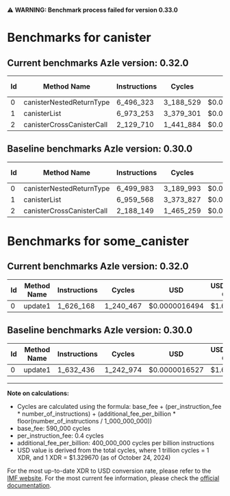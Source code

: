 ⚠️ **WARNING: Benchmark process failed for version 0.33.0**

# Benchmarks for canister

## Current benchmarks Azle version: 0.32.0

| Id  | Method Name               | Instructions | Cycles    | USD           | USD/Million Calls | Change                             |
| --- | ------------------------- | ------------ | --------- | ------------- | ----------------- | ---------------------------------- |
| 0   | canisterNestedReturnType  | 6_496_323    | 3_188_529 | $0.0000042397 | $4.23             | <font color="green">-3_660</font>  |
| 1   | canisterList              | 6_973_253    | 3_379_301 | $0.0000044934 | $4.49             | <font color="red">+13_685</font>   |
| 2   | canisterCrossCanisterCall | 2_129_710    | 1_441_884 | $0.0000019172 | $1.91             | <font color="green">-58_439</font> |

## Baseline benchmarks Azle version: 0.30.0

| Id  | Method Name               | Instructions | Cycles    | USD           | USD/Million Calls |
| --- | ------------------------- | ------------ | --------- | ------------- | ----------------- |
| 0   | canisterNestedReturnType  | 6_499_983    | 3_189_993 | $0.0000042416 | $4.24             |
| 1   | canisterList              | 6_959_568    | 3_373_827 | $0.0000044861 | $4.48             |
| 2   | canisterCrossCanisterCall | 2_188_149    | 1_465_259 | $0.0000019483 | $1.94             |

# Benchmarks for some_canister

## Current benchmarks Azle version: 0.32.0

| Id  | Method Name | Instructions | Cycles    | USD           | USD/Million Calls | Change                            |
| --- | ----------- | ------------ | --------- | ------------- | ----------------- | --------------------------------- |
| 0   | update1     | 1_626_168    | 1_240_467 | $0.0000016494 | $1.64             | <font color="green">-6_268</font> |

## Baseline benchmarks Azle version: 0.30.0

| Id  | Method Name | Instructions | Cycles    | USD           | USD/Million Calls |
| --- | ----------- | ------------ | --------- | ------------- | ----------------- |
| 0   | update1     | 1_632_436    | 1_242_974 | $0.0000016527 | $1.65             |

---

**Note on calculations:**

- Cycles are calculated using the formula: base_fee + (per_instruction_fee \* number_of_instructions) + (additional_fee_per_billion \* floor(number_of_instructions / 1_000_000_000))
- base_fee: 590_000 cycles
- per_instruction_fee: 0.4 cycles
- additional_fee_per_billion: 400_000_000 cycles per billion instructions
- USD value is derived from the total cycles, where 1 trillion cycles = 1 XDR, and 1 XDR = $1.329670 (as of October 24, 2024)

For the most up-to-date XDR to USD conversion rate, please refer to the [IMF website](https://www.imf.org/external/np/fin/data/rms_sdrv.aspx).
For the most current fee information, please check the [official documentation](https://internetcomputer.org/docs/current/developer-docs/gas-cost#execution).
